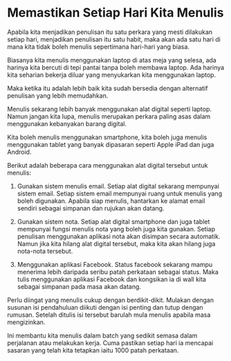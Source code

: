 # Memastikan Setiap Hari Kita Menulis

Apabila kita menjadikan penulisan itu satu perkara yang mesti dilakukan setiap hari, menjadikan penulisan itu satu habit, maka akan ada satu hari di mana kita tidak boleh menulis sepertimana hari-hari yang biasa.

Biasanya kita menulis menggunakan laptop di atas meja yang selesa, ada harinya kita bercuti di tepi pantai tanpa boleh membawa laptop. Ada harinya kita seharian bekerja diluar yang menyukarkan kita menggunakan laptop.

Maka ketika itu adalah lebih baik kita sudah bersedia dengan alternatif penulisan yang lebih memudahkan.

Menulis sekarang lebih banyak menggunakan alat digital seperti laptop. Namun jangan kita lupa, menulis merupakan perkara paling asas dalam menggunakan kebanyakan barang digital.

Kita boleh menulis menggunakan smartphone, kita boleh juga menulis menggunakan tablet yang banyak dipasaran seperti Apple iPad dan juga Android.

Berikut adalah beberapa cara menggunakan alat digital tersebut untuk menulis:

1. Gunakan sistem menulis email. Setiap alat digital sekarang mempunyai sistem email. Setiap sistem email mempunyai ruang untuk menulis yang boleh digunakan. Apabila siap menulis, hantarkan ke alamat email sendiri sebagai simpanan dan rujukan akan datang.

2. Gunakan sistem nota. Setiap alat digital smartphone dan juga tablet mempunyai fungsi menulis nota yang boleh juga kita gunakan. Setiap penulisan menggunakan aplikasi nota akan disimpan secara automatik. Namun jika kita hilang alat digital tersebut, maka kita akan hilang juga nota-nota tersebut.

3. Menggunakan aplikasi Facebook. Status facebook sekarang mampu menerima lebih daripada seribu patah perkataan sebagai status. Maka tulis menggunakan aplikasi Facebook dan kongsikan ia di wall kita sebagai simpanan pada masa akan datang.


Perlu diingat yang menulis cukup dengan berdikit-dikit. Mulakan dengan susunan isi pendahuluan diikuti dengan isi penting dan tutup dengan rumusan. Setelah ditulis isi tersebut barulah mula menulis apabila masa mengizinkan.

Ini membantu kita menulis dalam batch yang sedikit semasa dalam perjalanan atau melakukan kerja. Cuma pastikan setiap hari ia mencapai sasaran yang telah kita tetapkan iaitu 1000 patah perkataan.